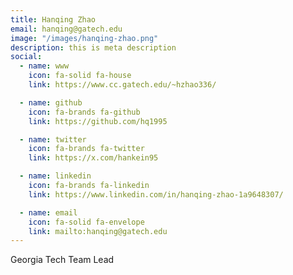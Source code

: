 ```yaml
---
title: Hanqing Zhao
email: hanqing@gatech.edu
image: "/images/hanqing-zhao.png"
description: this is meta description
social:
  - name: www
    icon: fa-solid fa-house
    link: https://www.cc.gatech.edu/~hzhao336/

  - name: github
    icon: fa-brands fa-github
    link: https://github.com/hq1995

  - name: twitter
    icon: fa-brands fa-twitter
    link: https://x.com/hankein95

  - name: linkedin
    icon: fa-brands fa-linkedin
    link: https://www.linkedin.com/in/hanqing-zhao-1a9648307/

  - name: email
    icon: fa-solid fa-envelope
    link: mailto:hanqing@gatech.edu
---
```


Georgia Tech Team Lead
